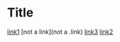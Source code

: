 # Title

[link1](https://something.com)
[not a link](not a .link) [link3](slither.io)
[link2](some-thing.html)

